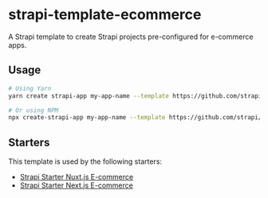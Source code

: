 # strapi-template-ecommerce

A Strapi template to create Strapi projects pre-configured for e-commerce apps.

## Usage

```bash
# Using Yarn
yarn create strapi-app my-app-name --template https://github.com/strapi/strapi-template-ecommerce

# Or using NPM
npx create-strapi-app my-app-name --template https://github.com/strapi/strapi-template-ecommerce
```

## Starters

This template is used by the following starters:

* [Strapi Starter Nuxt.js E-commerce](https://github.com/strapi/strapi-starter-nuxt-e-commerce)
* [Strapi Starter Next.js E-commerce](https://github.com/strapi/strapi-starter-next-ecommerce)
